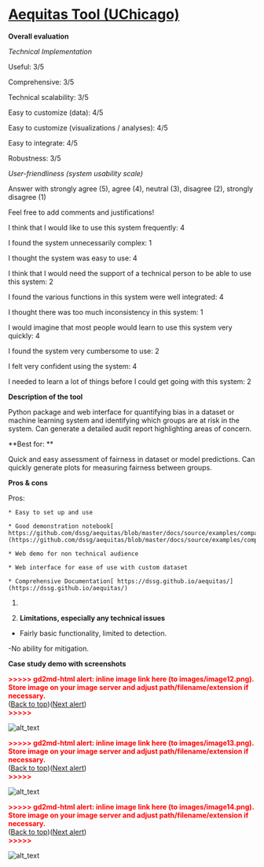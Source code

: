 # **[Aequitas Tool (UChicago)](https://github.com/dssg/aequitas)**

**Overall evaluation**

_Technical Implementation_

Useful: 3/5

Comprehensive: 3/5

Technical scalability: 3/5

Easy to customize (data): 4/5

Easy to customize (visualizations / analyses): 4/5

Easy to integrate: 4/5

Robustness: 3/5

_User-friendliness (system usability scale)_

Answer with strongly agree (5), agree (4), neutral (3), disagree (2), strongly disagree (1)

Feel free to add comments and justifications!

I think that I would like to use this system frequently: 4

I found the system unnecessarily complex: 1

I thought the system was easy to use: 4

I think that I would need the support of a technical person to be able to use this system: 2

I found the various functions in this system were well integrated: 4

I thought there was too much inconsistency in this system: 1

I would imagine that most people would learn to use this system very quickly: 4

I found the system very cumbersome to use: 2

I felt very confident using the system: 4

I needed to learn a lot of things before I could get going with this system: 2

**Description of the tool**

Python package and web interface for quantifying bias in a dataset or machine learning system and identifying which groups are at risk in the system. Can generate a detailed audit report highlighting areas of concern.

**Best for: **

Quick and easy assessment of fairness in dataset or model predictions. Can quickly generate plots for measuring fairness between groups.

**Pros & cons**

Pros:

    * Easy to set up and use

    * Good demonstration notebook[ https://github.com/dssg/aequitas/blob/master/docs/source/examples/compas_demo.ipynb](https://github.com/dssg/aequitas/blob/master/docs/source/examples/compas_demo.ipynb)

    * Web demo for non technical audience

    * Web interface for ease of use with custom dataset

    * Comprehensive Documentation[ https://dssg.github.io/aequitas/](https://dssg.github.io/aequitas/)

1.

1. **Limitations, especially any technical issues**

- Fairly basic functionality, limited to detection.

-No ability for mitigation.

**Case study demo with screenshots**

<p id="gdcalert12" ><span style="color: red; font-weight: bold">>>>>>  gd2md-html alert: inline image link here (to images/image12.png). Store image on your image server and adjust path/filename/extension if necessary. </span><br>(<a href="#">Back to top</a>)(<a href="#gdcalert13">Next alert</a>)<br><span style="color: red; font-weight: bold">>>>>> </span></p>

![alt_text](images/image12.png "image_tooltip")

<p id="gdcalert13" ><span style="color: red; font-weight: bold">>>>>>  gd2md-html alert: inline image link here (to images/image13.png). Store image on your image server and adjust path/filename/extension if necessary. </span><br>(<a href="#">Back to top</a>)(<a href="#gdcalert14">Next alert</a>)<br><span style="color: red; font-weight: bold">>>>>> </span></p>

![alt_text](images/image13.png "image_tooltip")

<p id="gdcalert14" ><span style="color: red; font-weight: bold">>>>>>  gd2md-html alert: inline image link here (to images/image14.png). Store image on your image server and adjust path/filename/extension if necessary. </span><br>(<a href="#">Back to top</a>)(<a href="#gdcalert15">Next alert</a>)<br><span style="color: red; font-weight: bold">>>>>> </span></p>

![alt_text](images/image14.png "image_tooltip")

##
